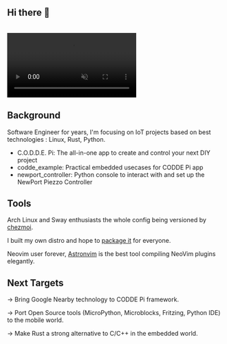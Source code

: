 ## Hi there 👋

<br/>
<video autoplay=true muted=true>
<source src="assets/home_worker_final.cbd843f5.webm" type="video/webm">
</video>

 ## Background

 Software Engineer for years, I'm focusing on IoT projects based on best technologies : Linux, Rust, Python.
 - C.O.D.D.E. Pi: The all-in-one app to create and control your next DIY project
 - codde_example: Practical embedded usecases for CODDE Pi app
 - newport_controller: Python console to interact with and set up the NewPort Piezzo Controller

 ## Tools

Arch Linux and Sway enthusiasts the whole config being versioned by [chezmoi](https://github.com/mat-his/dotfiles). 

I built my own distro and hope to [package it](https://github.com/windylinux) for everyone.

Neovim user forever, [Astronvim](https://astronvim.com/) is the best tool compiling NeoVim plugins elegantly.

## Next Targets

-> Bring Google Nearby technology to CODDE Pi framework.

-> Port Open Source tools (MicroPython, Microblocks, Fritzing, Python IDE) to the mobile world.

-> Make Rust a strong alternative to C/C++ in the embedded world.
<!--
**mat-his/mat-his** is a ✨ _special_ ✨ repository because its `README.md` (this file) appears on your GitHub profile.

Here are some ideas to get you started:

- 🔭 I’m currently working on ...
- 🌱 I’m currently learning ...
- 👯 I’m looking to collaborate on ...
- 🤔 I’m looking for help with ...
- 💬 Ask me about ...
- 📫 How to reach me: ...
- 😄 Pronouns: ...
- ⚡ Fun fact: ...
-->
